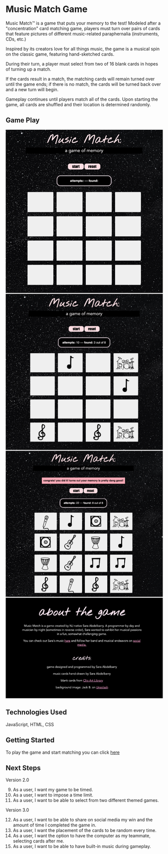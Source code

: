 # Music Match Game

Music Match™ is a game that puts your memory to the test! Modeled after a "concentration" card matching game, players must turn over pairs of cards that feature pictures of different music-related paraphernalia (instruments, CDs, etc.)

Inspired by its creators love for all things music, the game is a musical spin on the classic game, featuring hand-sketched cards.

During their turn, a player must select from two of 16 blank cards in hopes of turning up a match. 

If the cards result in a match, the matching cards will remain turned over until the game ends; if there is no match, the cards will be turned back over and a new turn will begin. 

Gameplay continues until players match all of the cards. Upon starting the game, all cards are shuffled and their location is determined randomly.

## Game Play

![Game Start Screen](./images/game-start.png)
![Some Matches Found](./images/some-matches-found.png)
![Player Wins](./images/game-win.png)
![About Page](./images/about-page.png)

## Technologies Used

JavaScript, HTML, CSS

## Getting Started

To play the game and start matching you can click [here](https://srbrry.github.io/concentration-memory-game/)

## Next Steps

Version 2.0

9. As a user, I want my game to be timed.
10. As a user, I want to impose a time limit.
11. As a user, I want to be able to select from two different themed games.

Version 3.0

12. As a user, I want to be able to share on social media my win and the amount of time I completed the game in.
13. As a user, I want the placement of the cards to be random every time.
14. As a user, I want the option to have the computer as my teammate, selecting cards after me.
15. As a user, I want to be able to have built-in music during gameplay.